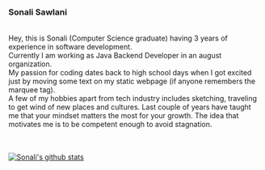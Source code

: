 ### Sonali Sawlani
<br>
Hey, this is Sonali (Computer Science graduate) having 3 years of experience in software development.
<br>
Currently I am working as Java Backend Developer in an august organization.
<br>
My passion for coding dates back to high school days when I got excited just by moving some text on my static webpage (if anyone remembers the marquee tag). 
<br>
A few of my hobbies apart from tech industry includes sketching, traveling to get wind of new places and cultures. Last couple of years have taught me that your mindset matters the most for your growth. The idea that motivates me is to be competent enough to avoid stagnation.
<br>
<br>
<br>

[![Sonali's github stats](https://github-readme-stats.vercel.app/api?username=sonali-sawlani&count_private=true&show_icons=true&theme=radical)](https://github.com/sonali-sawlani/github-readme-stats)
<!--
**sonali-sawlani/sonali-sawlani** is a ✨ _special_ ✨ repository because its `README.md` (this file) appears on your GitHub profile.

Here are some ideas to get you started:

- 🔭 I’m currently working on ...
- 🌱 I’m currently learning ...
- 👯 I’m looking to collaborate on ...
- 🤔 I’m looking for help with ...
- 💬 Ask me about ...
- 📫 How to reach me: ...
- 😄 Pronouns: ...
- ⚡ Fun fact: ...
-->
